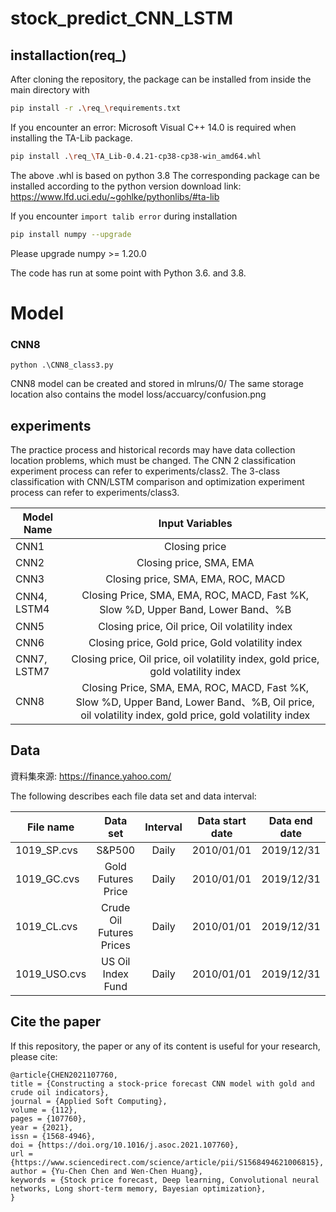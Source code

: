 # stock_predict_CNN_LSTM

## installaction(req_)

After cloning the repository, the package can be installed from inside the main directory with

```sh
pip install -r .\req_\requirements.txt
```

If you encounter an error: Microsoft Visual C++ 14.0 is required when installing the TA-Lib package.


```sh
pip install .\req_\TA_Lib-0.4.21-cp38-cp38-win_amd64.whl
```

The above .whl is based on python 3.8
The corresponding package can be installed according to the python version
download link: https://www.lfd.uci.edu/~gohlke/pythonlibs/#ta-lib

If you encounter `import talib error` during installation
```sh
pip install numpy --upgrade
```
Please upgrade numpy >= 1.20.0

The code has run at some point with Python 3.6. and 3.8.

# Model

### CNN8
```
python .\CNN8_class3.py
```

CNN8 model can be created and stored in mlruns/0/<ModelID>
The same storage location also contains the model loss/accuarcy/confusion.png
  
## experiments

The practice process and historical records may have data collection location problems, which must be changed.
The CNN 2 classification experiment process can refer to experiments/class2.
The 3-class classification with CNN/LSTM comparison and optimization experiment process can refer to experiments/class3.

| Model Name      | Input Variables     |
| ---------- | :-----------:  |
| CNN1    | Closing price     |
| CNN2    | Closing price, SMA, EMA     |
| CNN3    | Closing price, SMA, EMA, ROC, MACD     |
| CNN4, LSTM4    | Closing Price, SMA, EMA, ROC, MACD, Fast %K, Slow %D, Upper Band, Lower Band、%B     |
| CNN5    | Closing price, Oil price, Oil volatility index     |
| CNN6    | Closing price, Gold price, Gold volatility index     |
| CNN7, LSTM7    | Closing price, Oil price, oil volatility index, gold price, gold volatility index     |
| CNN8    | Closing Price, SMA, EMA, ROC, MACD, Fast %K, Slow %D, Upper Band, Lower Band、%B, Oil price, oil volatility index, gold price, gold volatility index    |

## Data

資料集來源: https://finance.yahoo.com/

The following describes each file data set and data interval:

| File name | Data set | Interval | Data start date | Data end date |
| ---------- | :-----------:  | :-----------: | :-----------: | :-----------: |
| 1019_SP.cvs | S&P500 | Daily | 2010/01/01 | 2019/12/31 |
| 1019_GC.cvs | Gold Futures Price | Daily | 2010/01/01 | 2019/12/31 |
| 1019_CL.cvs | Crude Oil Futures Prices | Daily | 2010/01/01 | 2019/12/31 |
| 1019_USO.cvs | US Oil Index Fund | Daily | 2010/01/01 | 2019/12/31 |
  
## Cite the paper

If this repository, the paper or any of its content is useful for your research, please cite:
```  
@article{CHEN2021107760,
title = {Constructing a stock-price forecast CNN model with gold and crude oil indicators},
journal = {Applied Soft Computing},
volume = {112},
pages = {107760},
year = {2021},
issn = {1568-4946},
doi = {https://doi.org/10.1016/j.asoc.2021.107760},
url = {https://www.sciencedirect.com/science/article/pii/S1568494621006815},
author = {Yu-Chen Chen and Wen-Chen Huang},
keywords = {Stock price forecast, Deep learning, Convolutional neural networks, Long short-term memory, Bayesian optimization},
}
```

